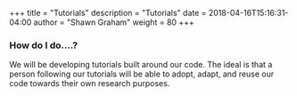 +++
title = "Tutorials"
description = "Tutorials"
date = 2018-04-16T15:16:31-04:00
author = "Shawn Graham"
weight = 80
+++

### How do I do....?

We will be developing tutorials built around our code. The ideal is that a person following our tutorials will be able to adopt, adapt, and reuse our code towards their own research purposes.